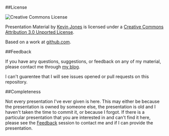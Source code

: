 ##License

![Creative Commons License](http://i.creativecommons.org/l/by/3.0/88x31.png "Creative Commons License")

Presentation Material by [Kevin Jones](http://vcsjones.com) is licensed under a [Creative Commons Attribution 3.0 Unported License](http://creativecommons.org/licenses/by/3.0/).

Based on a work at [github.com](http://github.com/vcsjones/Presentations).

##Feedback

If you have any questions, suggestions, or feedback on any of my material, please contact me through [my blog](http://vcsjones.com/contact/).

I can't guarentee that I will see issues opened or pull requests on this repository.

##Completeness

Not every presentation I've ever given is here. This may either be because the presentation is owned by someone else,
the presentation is old and I haven't taken the time to commit it, or because I forgot. If there is a particular 
presentation that you are interested in and can't find it here, please see the [Feedback](#Feedback) session to contact
me and if I can provide the presentation.